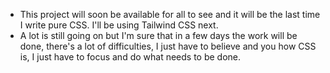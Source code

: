 - This project will soon be available for all to see and it will
be the last time I write pure CSS. I'll be using Tailwind CSS
next.
- A lot is still going on but I'm sure that in a few days the work will be done, there's a lot of difficulties, I just have to believe and you how CSS is, I just have to focus and do what needs to be done.
